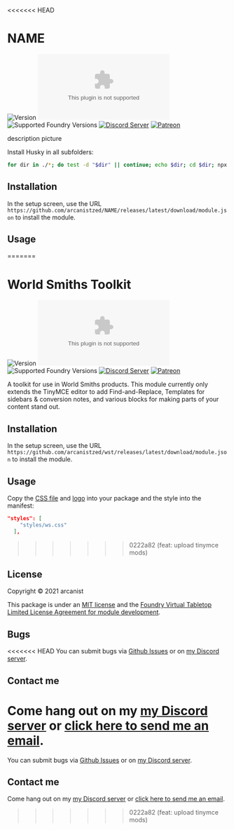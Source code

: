 <<<<<<< HEAD
# NAME

![Version](https://img.shields.io/github/v/tag/arcanistzed/NAME?label=Version&style=flat-square&color=2577a1) ![Latest Release Download Count](https://img.shields.io/github/downloads/arcanistzed/NAME/latest/module.zip?label=Downloads&style=flat-square&color=9b43a8) ![Supported Foundry Versions](https://img.shields.io/endpoint?url=https://foundryshields.com/version?url=https://raw.githubusercontent.com/arcanistzed/NAME/main/module.json&style=flat-square&color=ff6400) [![Discord Server](https://img.shields.io/badge/-Discord-%232c2f33?style=flat-square&logo=discord)](https://discord.gg/AAkZWWqVav) [![Patreon](https://img.shields.io/badge/-Patreon-%23141518?style=flat-square&logo=patreon)](https://www.patreon.com/bePatron?u=15896855)

description
picture

Install Husky in all subfolders:

```sh
for dir in ./*; do test -d "$dir" || continue; echo $dir; cd $dir; npx husky install; cd ..; done
```

## Installation

In the setup screen, use the URL `https://github.com/arcanistzed/NAME/releases/latest/download/module.json` to install the module.

## Usage

=======
# World Smiths Toolkit

![Version](https://img.shields.io/github/v/tag/arcanistzed/wst?label=Version&style=flat-square&color=2577a1) ![Latest Release Download Count](https://img.shields.io/github/downloads/arcanistzed/wst/latest/module.zip?label=Downloads&style=flat-square&color=9b43a8) ![Supported Foundry Versions](https://img.shields.io/endpoint?url=https://foundryshields.com/version?url=https://raw.githubusercontent.com/arcanistzed/wst/main/module.json&style=flat-square&color=ff6400) [![Discord Server](https://img.shields.io/badge/-Discord-%232c2f33?style=flat-square&logo=discord)](https://discord.gg/AAkZWWqVav) [![Patreon](https://img.shields.io/badge/-Patreon-%23141518?style=flat-square&logo=patreon)](https://www.patreon.com/bePatron?u=15896855)

A toolkit for use in World Smiths products. This module currently only extends the TinyMCE editor to add Find-and-Replace, Templates for sidebars & conversion notes, and various blocks for making parts of your content stand out.

## Installation

In the setup screen, use the URL `https://github.com/arcanistzed/wst/releases/latest/download/module.json` to install the module.

## Usage

Copy the [CSS file](./styles/ws.css) and [logo](./styles/ws.svg) into your package and the style into the manifest:

```json
"styles": [
    "styles/ws.css"
  ],
```

>>>>>>> 0222a82 (feat: upload tinymce mods)
## License

Copyright © 2021 arcanist

This package is under an [MIT license](LICENSE) and the [Foundry Virtual Tabletop Limited License Agreement for module development](https://foundryvtt.com/article/license/).

## Bugs

<<<<<<< HEAD
You can submit bugs via [Github Issues](https://github.com/arcanistzed/NAME/issues/new/choose) or on [my Discord server](https://discord.gg/AAkZWWqVav).

## Contact me

Come hang out on my [my Discord server](https://discord.gg/AAkZWWqVav) or [click here to send me an email](mailto:arcanistzed@gmail.com?subject=NAME%20module%20for%20Foundry%20VTT).
=======
You can submit bugs via [Github Issues](https://github.com/arcanistzed/wst/issues/new/choose) or on [my Discord server](https://discord.gg/AAkZWWqVav).

## Contact me

Come hang out on my [my Discord server](https://discord.gg/AAkZWWqVav) or [click here to send me an email](mailto:arcanistzed@gmail.com?subject=World%20Smiths%20Toolkit%20module%20for%20Foundry%20VTT).
>>>>>>> 0222a82 (feat: upload tinymce mods)
